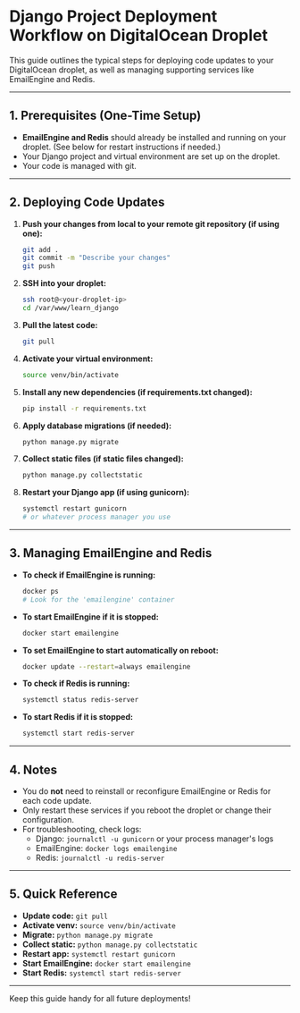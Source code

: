 # Django Project Deployment Workflow on DigitalOcean Droplet

This guide outlines the typical steps for deploying code updates to your DigitalOcean droplet, as well as managing supporting services like EmailEngine and Redis.

---

## 1. Prerequisites (One-Time Setup)
- **EmailEngine and Redis** should already be installed and running on your droplet. (See below for restart instructions if needed.)
- Your Django project and virtual environment are set up on the droplet.
- Your code is managed with git.

---

## 2. Deploying Code Updates

1. **Push your changes from local to your remote git repository (if using one):**
   ```sh
   git add .
   git commit -m "Describe your changes"
   git push
   ```

2. **SSH into your droplet:**
   ```sh
   ssh root@<your-droplet-ip>
   cd /var/www/learn_django
   ```

3. **Pull the latest code:**
   ```sh
   git pull
   ```

4. **Activate your virtual environment:**
   ```sh
   source venv/bin/activate
   ```

5. **Install any new dependencies (if requirements.txt changed):**
   ```sh
   pip install -r requirements.txt
   ```

6. **Apply database migrations (if needed):**
   ```sh
   python manage.py migrate
   ```

7. **Collect static files (if static files changed):**
   ```sh
   python manage.py collectstatic
   ```

8. **Restart your Django app (if using gunicorn):**
   ```sh
   systemctl restart gunicorn
   # or whatever process manager you use
   ```

---

## 3. Managing EmailEngine and Redis

- **To check if EmailEngine is running:**
  ```sh
  docker ps
  # Look for the 'emailengine' container
  ```

- **To start EmailEngine if it is stopped:**
  ```sh
  docker start emailengine
  ```

- **To set EmailEngine to start automatically on reboot:**
  ```sh
  docker update --restart=always emailengine
  ```

- **To check if Redis is running:**
  ```sh
  systemctl status redis-server
  ```

- **To start Redis if it is stopped:**
  ```sh
  systemctl start redis-server
  ```

---

## 4. Notes
- You do **not** need to reinstall or reconfigure EmailEngine or Redis for each code update.
- Only restart these services if you reboot the droplet or change their configuration.
- For troubleshooting, check logs:
  - Django: `journalctl -u gunicorn` or your process manager's logs
  - EmailEngine: `docker logs emailengine`
  - Redis: `journalctl -u redis-server`

---

## 5. Quick Reference
- **Update code:** `git pull`
- **Activate venv:** `source venv/bin/activate`
- **Migrate:** `python manage.py migrate`
- **Collect static:** `python manage.py collectstatic`
- **Restart app:** `systemctl restart gunicorn`
- **Start EmailEngine:** `docker start emailengine`
- **Start Redis:** `systemctl start redis-server`

---

Keep this guide handy for all future deployments!
